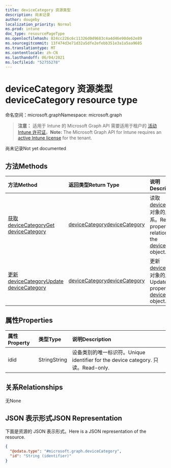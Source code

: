 ```yaml
---
title: deviceCategory 资源类型
description: 尚未记录
author: dougeby
localization_priority: Normal
ms.prod: intune
doc_type: resourcePageType
ms.openlocfilehash: 824cc226c6c11326d0d9683c4a4d46e90de62e89
ms.sourcegitcommit: 13f474d3e71d32a5dfe2efebb351e3a1a5aa9685
ms.translationtype: MT
ms.contentlocale: zh-CN
ms.lasthandoff: 06/04/2021
ms.locfileid: "52755278"
---
```

# <a name="devicecategory-resource-type"></a><span data-ttu-id="cf601-103">deviceCategory 资源类型</span><span class="sxs-lookup"><span data-stu-id="cf601-103">deviceCategory resource type</span></span>

<span data-ttu-id="cf601-104">命名空间：microsoft.graph</span><span class="sxs-lookup"><span data-stu-id="cf601-104">Namespace: microsoft.graph</span></span>

> <span data-ttu-id="cf601-105">**注意：** 适用于 Intune 的 Microsoft Graph API 需要适用于租户的 [活动 Intune 许可证](https://go.microsoft.com/fwlink/?linkid=839381)。</span><span class="sxs-lookup"><span data-stu-id="cf601-105">**Note:** The Microsoft Graph API for Intune requires an [active Intune license](https://go.microsoft.com/fwlink/?linkid=839381) for the tenant.</span></span>

<span data-ttu-id="cf601-106">尚未记录</span><span class="sxs-lookup"><span data-stu-id="cf601-106">Not yet documented</span></span>

## <a name="methods"></a><span data-ttu-id="cf601-107">方法</span><span class="sxs-lookup"><span data-stu-id="cf601-107">Methods</span></span>
|<span data-ttu-id="cf601-108">方法</span><span class="sxs-lookup"><span data-stu-id="cf601-108">Method</span></span>|<span data-ttu-id="cf601-109">返回类型</span><span class="sxs-lookup"><span data-stu-id="cf601-109">Return Type</span></span>|<span data-ttu-id="cf601-110">说明</span><span class="sxs-lookup"><span data-stu-id="cf601-110">Description</span></span>|
|:---|:---|:---|
|[<span data-ttu-id="cf601-111">获取 deviceCategory</span><span class="sxs-lookup"><span data-stu-id="cf601-111">Get deviceCategory</span></span>](../api/intune-devices-devicecategory-get.md)|[<span data-ttu-id="cf601-112">deviceCategory</span><span class="sxs-lookup"><span data-stu-id="cf601-112">deviceCategory</span></span>](../resources/intune-devices-devicecategory.md)|<span data-ttu-id="cf601-113">读取 [deviceCategory](../resources/intune-devices-devicecategory.md) 对象的属性和关系。</span><span class="sxs-lookup"><span data-stu-id="cf601-113">Read properties and relationships of the [deviceCategory](../resources/intune-devices-devicecategory.md) object.</span></span>|
|[<span data-ttu-id="cf601-114">更新 deviceCategory</span><span class="sxs-lookup"><span data-stu-id="cf601-114">Update deviceCategory</span></span>](../api/intune-devices-devicecategory-update.md)|[<span data-ttu-id="cf601-115">deviceCategory</span><span class="sxs-lookup"><span data-stu-id="cf601-115">deviceCategory</span></span>](../resources/intune-devices-devicecategory.md)|<span data-ttu-id="cf601-116">更新 [deviceCategory](../resources/intune-devices-devicecategory.md) 对象的属性。</span><span class="sxs-lookup"><span data-stu-id="cf601-116">Update the properties of a [deviceCategory](../resources/intune-devices-devicecategory.md) object.</span></span>|

## <a name="properties"></a><span data-ttu-id="cf601-117">属性</span><span class="sxs-lookup"><span data-stu-id="cf601-117">Properties</span></span>
|<span data-ttu-id="cf601-118">属性</span><span class="sxs-lookup"><span data-stu-id="cf601-118">Property</span></span>|<span data-ttu-id="cf601-119">类型</span><span class="sxs-lookup"><span data-stu-id="cf601-119">Type</span></span>|<span data-ttu-id="cf601-120">说明</span><span class="sxs-lookup"><span data-stu-id="cf601-120">Description</span></span>|
|:---|:---|:---|
|<span data-ttu-id="cf601-121">id</span><span class="sxs-lookup"><span data-stu-id="cf601-121">id</span></span>|<span data-ttu-id="cf601-122">String</span><span class="sxs-lookup"><span data-stu-id="cf601-122">String</span></span>|<span data-ttu-id="cf601-123">设备类别的唯一标识符。</span><span class="sxs-lookup"><span data-stu-id="cf601-123">Unique identifier for the device category.</span></span> <span data-ttu-id="cf601-124">只读。</span><span class="sxs-lookup"><span data-stu-id="cf601-124">Read-only.</span></span>|

## <a name="relationships"></a><span data-ttu-id="cf601-125">关系</span><span class="sxs-lookup"><span data-stu-id="cf601-125">Relationships</span></span>
<span data-ttu-id="cf601-126">无</span><span class="sxs-lookup"><span data-stu-id="cf601-126">None</span></span>

## <a name="json-representation"></a><span data-ttu-id="cf601-127">JSON 表示形式</span><span class="sxs-lookup"><span data-stu-id="cf601-127">JSON Representation</span></span>
<span data-ttu-id="cf601-128">下面是资源的 JSON 表示形式。</span><span class="sxs-lookup"><span data-stu-id="cf601-128">Here is a JSON representation of the resource.</span></span>
<!-- {
  "blockType": "resource",
  "keyProperty": "id",
  "@odata.type": "microsoft.graph.deviceCategory"
}
-->
``` json
{
  "@odata.type": "#microsoft.graph.deviceCategory",
  "id": "String (identifier)"
}
```




